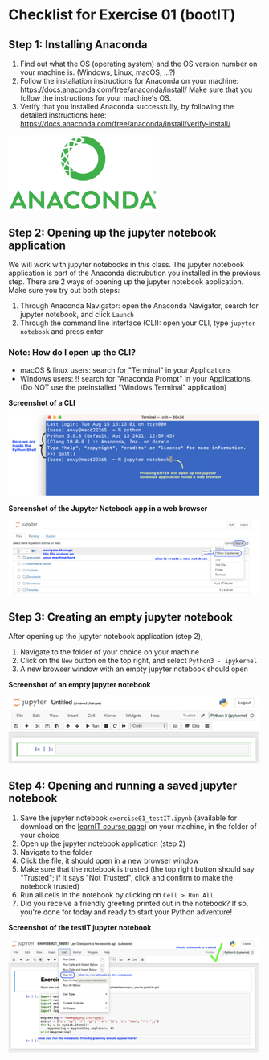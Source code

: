# Checklist for Exercise 01 (bootIT)

## Step 1: Installing Anaconda
1. Find out what the OS (operating system) and the OS version number on your machine is. (Windows, Linux, macOS, ...?)
2. Follow the installation instructions for Anaconda on your machine: https://docs.anaconda.com/free/anaconda/install/ Make sure that you follow the instructions for your machine's OS.
3. Verify that you installed Anaconda successfully, by following the detailed instructions here: https://docs.anaconda.com/free/anaconda/install/verify-install/ 

<p style="text-align:left;">
    <img src="../../images/Anaconda_Logo.png" alt="Anaconda Application Logo" width=300px>
</p>

## Step 2: Opening up the jupyter notebook application
We will work with jupyter notebooks in this class. The jupyter notebook application is part of the Anaconda distrubution you installed in the previous step. There are 2 ways of opening up the jupyter notebook application. Make sure you try out both steps:
1. Through Anaconda Navigator: open the Anaconda Navigator, search for jupyter notebook, and click `Launch`
2. Through the command line interface (CLI): open your CLI, type `jupyter notebook` and press enter

### Note: How do I open up the CLI? 
* macOS & linux users: search for "Terminal" in your Applications
* Windows users: !! search for "Anaconda Prompt" in your Applications. (Do NOT use the preinstalled "Windows Terminal" application)

**Screenshot of a CLI**

<p style="text-align:left;">
    <img src="../../images/scs-shell.png" alt="Screenshot of a CLI" width=500px>
</p>

**Screenshot of the Jupyter Notebook app in a web browser**

<p style="text-align:left;">
    <img src="../../images/scs-nbapp.png" alt="Screenshot of the jupyter notebook app in a web browser" width=500px>
</p>

## Step 3: Creating an empty jupyter notebook
After opening up the jupyter notebook application (step 2), 
1. Navigate to the folder of your choice on your machine
2. Click on the `New` button on the top right, and select `Python3 - ipykernel`
3. A new browser window with an empty jupyter notebook should open

**Screenshot of an empty jupyter notebook**

<p style="text-align:left;">
    <img src="../../images/scs-emptynb.png" alt="Screenshot of the jupyter notebook app in a web browser" width=500px>
</p>

## Step 4: Opening and running a saved jupyter notebook
1. Save the jupyter notebook `exercise01_testIT.ipynb` (available for download on the [learnIT course page](https://learnit.itu.dk/course/view.php?id=3022199)) on your machine, in the folder of your choice
2. Open up the jupyter notebook application (step 2)
3. Navigate to the folder
4. Click the file, it should open in a new browser window
5. Make sure that the notebook is trusted (the top right button should say "Trusted"; if it says "Not Trusted", click and confirm to make the notebook trusted)
6. Run all cells in the notebook by clicking on `Cell > Run All`
7. Did you receive a friendly greeting printed out in the notebook? If so, you're done for today and ready to start your Python adventure!

**Screenshot of the testIT jupyter notebook**

<p style="text-align:left;">
    <img src="../../images/scs-testitnb.png" alt="Screenshot of the testIT jupyter notebook in a web browser" width=500px>
</p>